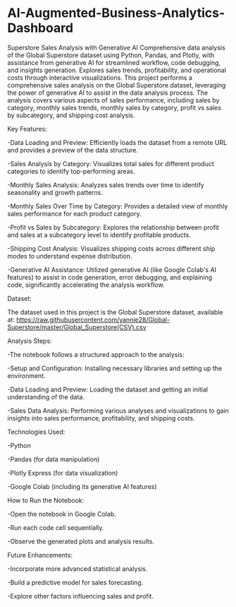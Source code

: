 # AI-Augmented-Business-Analytics-Dashboard
Superstore Sales Analysis with Generative AI
Comprehensive data analysis of the Global Superstore dataset using Python, Pandas, and Plotly, with assistance from generative AI for streamlined workflow, code debugging, and insights generation. Explores sales trends, profitability, and operational costs through interactive visualizations.
This project performs a comprehensive sales analysis on the Global Superstore dataset, leveraging the power of generative AI to assist in the data analysis process. The analysis covers various aspects of sales performance, including sales by category, monthly sales trends, monthly sales by category, profit vs sales by subcategory, and shipping cost analysis.

Key Features:

-Data Loading and Preview: Efficiently loads the dataset from a remote URL and provides a preview of the data structure.

-Sales Analysis by Category: Visualizes total sales for different product categories to identify top-performing areas.

-Monthly Sales Analysis: Analyzes sales trends over time to identify seasonality and growth patterns.

-Monthly Sales Over Time by Category: Provides a detailed view of monthly sales performance for each product category.

-Profit vs Sales by Subcategory: Explores the relationship between profit and sales at a subcategory level to identify profitable products.

-Shipping Cost Analysis: Visualizes shipping costs across different ship modes to understand expense distribution.

-Generative AI Assistance: Utilized generative AI (like Google Colab's AI features) to assist in code generation, error debugging, and explaining code, significantly accelerating the analysis workflow.

Dataset:

The dataset used in this project is the Global Superstore dataset, available at: 
https://raw.githubusercontent.com/yannie28/Global-Superstore/master/Global_Superstore(CSV).csv

Analysis Steps:

-The notebook follows a structured approach to the analysis:

-Setup and Configuration: Installing necessary libraries and setting up the environment.

-Data Loading and Preview: Loading the dataset and getting an initial understanding of the data.

-Sales Data Analysis: Performing various analyses and visualizations to gain insights into sales performance, profitability, and shipping costs.

Technologies Used:

-Python

-Pandas (for data manipulation)

-Plotly Express (for data visualization)

-Google Colab (including its generative AI features)



How to Run the Notebook:

-Open the notebook in Google Colab.

-Run each code cell sequentially.

-Observe the generated plots and analysis results.

Future Enhancements:

-Incorporate more advanced statistical analysis.

-Build a predictive model for sales forecasting.

-Explore other factors influencing sales and profit.
